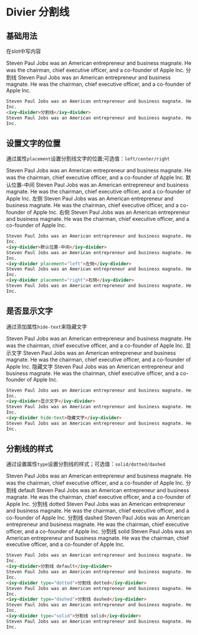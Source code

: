 # Divier 分割线

## 基础用法

在slot中写内容

Steven Paul Jobs was an American entrepreneur and business magnate. He was the chairman, chief executive officer, and a co-founder of Apple Inc.
<ivy-divider>分割线</ivy-divider>
Steven Paul Jobs was an American entrepreneur and business magnate. He was the chairman, chief executive officer, and a co-founder of Apple Inc.

```html
Steven Paul Jobs was an American entrepreneur and business magnate. He was the chairman, chief executive officer, and a co-founder of Apple
Inc.
<ivy-divider>分割线</ivy-divider>
Steven Paul Jobs was an American entrepreneur and business magnate. He was the chairman, chief executive officer, and a co-founder of Apple
Inc.
```

## 设置文字的位置

通过属性`placement`设置分割线文字的位置;可选值：`left/center/right`

Steven Paul Jobs was an American entrepreneur and business magnate. He was the chairman, chief executive officer, and a co-founder of Apple
Inc.
<ivy-divider>默认位置-中间</ivy-divider>
Steven Paul Jobs was an American entrepreneur and business magnate. He was the chairman, chief executive officer, and a co-founder of Apple
Inc.
<ivy-divider placement="left">左侧</ivy-divider>
Steven Paul Jobs was an American entrepreneur and business magnate. He was the chairman, chief executive officer, and a co-founder of Apple
Inc.
<ivy-divider placement="right">右侧</ivy-divider>
Steven Paul Jobs was an American entrepreneur and business magnate. He was the chairman, chief executive officer, and a co-founder of Apple
Inc.

```html
Steven Paul Jobs was an American entrepreneur and business magnate. He was the chairman, chief executive officer, and a co-founder of Apple
Inc.
<ivy-divider>默认位置-中间</ivy-divider>
Steven Paul Jobs was an American entrepreneur and business magnate. He was the chairman, chief executive officer, and a co-founder of Apple
Inc.
<ivy-divider placement="left">左侧</ivy-divider>
Steven Paul Jobs was an American entrepreneur and business magnate. He was the chairman, chief executive officer, and a co-founder of Apple
Inc.
<ivy-divider placement="right">右侧</ivy-divider>
Steven Paul Jobs was an American entrepreneur and business magnate. He was the chairman, chief executive officer, and a co-founder of Apple
Inc.
```

## 是否显示文字

通过添加属性`hide-text`来隐藏文字

Steven Paul Jobs was an American entrepreneur and business magnate. He was the chairman, chief executive officer, and a co-founder of Apple Inc.
<ivy-divider>显示文字</ivy-divider>
Steven Paul Jobs was an American entrepreneur and business magnate. He was the chairman, chief executive officer, and a co-founder of Apple Inc.
<ivy-divider hide-text>隐藏文字</ivy-divider>
Steven Paul Jobs was an American entrepreneur and business magnate. He was the chairman, chief executive officer, and a co-founder of Apple Inc.

```html
Steven Paul Jobs was an American entrepreneur and business magnate. He was the chairman, chief executive officer, and a co-founder of Apple
Inc.
<ivy-divider>显示文字</ivy-divider>
Steven Paul Jobs was an American entrepreneur and business magnate. He was the chairman, chief executive officer, and a co-founder of Apple
Inc.
<ivy-divider hide-text>隐藏文字</ivy-divider>
Steven Paul Jobs was an American entrepreneur and business magnate. He was the chairman, chief executive officer, and a co-founder of Apple
Inc.
```

## 分割线的样式

通过设置属性`type`设置分割线的样式；可选值：`solid/dotted/dashed`

Steven Paul Jobs was an American entrepreneur and business magnate. He was the chairman, chief executive officer, and a co-founder of Apple Inc.
<ivy-divider>分割线 default</ivy-divider>
Steven Paul Jobs was an American entrepreneur and business magnate. He was the chairman, chief executive officer, and a co-founder of Apple Inc.
<ivy-divider type="dotted">分割线 dotted</ivy-divider>
Steven Paul Jobs was an American entrepreneur and business magnate. He was the chairman, chief executive officer, and a co-founder of Apple Inc.
<ivy-divider type="dashed">分割线 dashed</ivy-divider>
Steven Paul Jobs was an American entrepreneur and business magnate. He was the chairman, chief executive officer, and a co-founder of Apple Inc.
<ivy-divider type="solid">分割线 solid</ivy-divider>
Steven Paul Jobs was an American entrepreneur and business magnate. He was the chairman, chief executive officer, and a co-founder of Apple Inc.

```html
Steven Paul Jobs was an American entrepreneur and business magnate. He was the chairman, chief executive officer, and a co-founder of Apple
Inc.
<ivy-divider>分割线 default</ivy-divider>
Steven Paul Jobs was an American entrepreneur and business magnate. He was the chairman, chief executive officer, and a co-founder of Apple
Inc.
<ivy-divider type="dotted">分割线 dotted</ivy-divider>
Steven Paul Jobs was an American entrepreneur and business magnate. He was the chairman, chief executive officer, and a co-founder of Apple
Inc.
<ivy-divider type="dashed">分割线 dashed</ivy-divider>
Steven Paul Jobs was an American entrepreneur and business magnate. He was the chairman, chief executive officer, and a co-founder of Apple
Inc.
<ivy-divider type="solid">分割线 solid</ivy-divider>
Steven Paul Jobs was an American entrepreneur and business magnate. He was the chairman, chief executive officer, and a co-founder of Apple
Inc.
```
